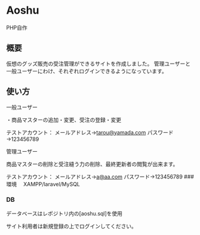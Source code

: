 # Aoshu
PHP自作
## 概要
仮想のグッズ販売の受注管理ができるサイトを作成しました。
管理ユーザーと一般ユーザーにわけ、それぞれログインできるようになっています。
## 使い方
一般ユーザー

・商品マスターの追加・変更、受注の登録・変更

テストアカウント： メールアドレス→tarou@yamada.com パスワード→123456789

管理ユーザー

商品マスターの削除と受注縫う力の削除、最終更新者の閲覧が出来ます。

テストアカウント： メールアドレス→a@aa.com パスワード→123456789
###　環境　
XAMPP/laravel/MySQL
### DB
データベースはレポジトリ内の[aoshu.sql]を使用

サイト利用者は新規登録の上でログインしてください。
